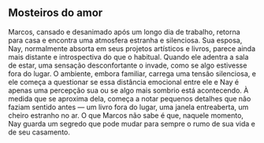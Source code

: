 

## Mosteiros do amor 

Marcos, cansado e desanimado após um longo dia de trabalho, retorna para casa e encontra uma atmosfera estranha e silenciosa. Sua esposa, Nay, normalmente absorta em seus projetos artísticos e livros, parece ainda mais distante e introspectiva do que o habitual. Quando ele adentra a sala de estar, uma sensação desconfortante o invade, como se algo estivesse fora do lugar. O ambiente, embora familiar, carrega uma tensão silenciosa, e ele começa a questionar se essa distância emocional entre ele e Nay é apenas uma percepção sua ou se algo mais sombrio está acontecendo. À medida que se aproxima dela, começa a notar pequenos detalhes que não faziam sentido antes — um livro fora do lugar, uma janela entreaberta, um cheiro estranho no ar. O que Marcos não sabe é que, naquele momento, Nay guarda um segredo que pode mudar para sempre o rumo de sua vida e de seu casamento.

